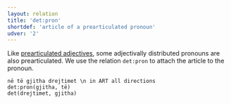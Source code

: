 ```yaml
---
layout: relation
title: 'det:pron'
shortdef: 'article of a prearticulated pronoun'
udver: '2'
---
```


Like [prearticulated adjectives](det-adj.html), some adjectivally distributed pronouns are also
prearticulated. We use the relation `det:pron` to attach the article to the pronoun.

~~~ sdparse
në të gjitha drejtimet \n in ART all directions
det:pron(gjitha, të)
det(drejtimet, gjitha)
~~~

<!-- Interlanguage links updated Pá kvě 14 11:09:02 CEST 2021 -->
